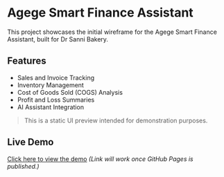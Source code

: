 # Agege Smart Finance Assistant

This project showcases the initial wireframe for the Agege Smart Finance Assistant, built for Dr Sanni Bakery.

## Features
- Sales and Invoice Tracking
- Inventory Management
- Cost of Goods Sold (COGS) Analysis
- Profit and Loss Summaries
- AI Assistant Integration

> This is a static UI preview intended for demonstration purposes.

## Live Demo
[Click here to view the demo](https://your-username.github.io/agege-smart-finance-assistant/)
*(Link will work once GitHub Pages is published.)*